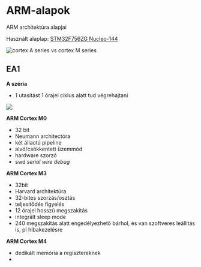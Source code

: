 # ARM-alapok
ARM architektúra alapjai

Használt alaplap: [STM32F756ZG Nucleo-144](https://www.st.com/en/evaluation-tools/nucleo-f756zg.html)

![cortex A series vs cortex M series](https://gsasindia.com/wp-content/uploads/2020/09/Cortex-A-Cortex-R-Cortex-M.png)
## EA1
**A széria**
- 1 utasítást 1 órajel ciklus alatt tud végrehajtani

![](https://img.hexus.net/v2/events/armtechday2014/CortexB.png)

**ARM Cortex M0**
- 32 bit
- Neumann architectóra
- két állaotú pipeline
- alvó/csökkentett üzemmód
- hardware szorzó
- swd *serial wire debug*

**ARM Cortex M3**
- 32bit
- Harvard architektúra
- 32-bites szorzás/osztás
- teljesítődés figyelés
- 12 órajel hosszú megszakítás
- integrált sleep mode
- 240 megszakítás alatt engedélyezhető bárhol, és van szoftveres leállítás is, pl hibakezelésre

**ARM Cortex M4**
- dedikált memória a regisztereknek
- 
